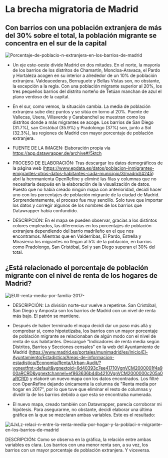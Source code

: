 # La brecha migratoria de Madrid
## Con barrios con una población extranjera de más del 30% sobre el total, la población migrante se concentra en el sur de la capital

![Porcentaje-de-poblacio-n-extranjera-en-los-barrios-de-madrid](https://user-images.githubusercontent.com/90325763/143934255-697b9079-4186-43f5-b179-63e3c95a9178.png)

- Un eje este-oeste divide Madrid en dos mitades. En el norte, la mayoría de los barrios de los distritos de Chamartín, Moncloa-Aravaca, el Pardo y Hortaleza acogen en su interior a alrededor de un 10% de población extranjera. Valdeacederas, Berruguete y Bellas Vistas son, no obstante, la excepción a la regla. Con una población migrante superior al 20%, los tres pequeños barrios del distrito norteño de Tetúan manchan de azul el plano verdoso de la capital.

- En el sur, como vemos, la situación cambia. La media de población extranjera sube diez puntos y se sitúa en torno al 20%. Puente de Vallecas, Usera, Villaverde y Carabanchel se muestran como los distritos donde a más migrantes se acoge. Los barrios de San Diego (31.7%), san Cristóbal (35.9%) y Pradolongo (37%) son, junto a Sol (32.3%), las regiones de Madrid con mayor porcentaje de población extranjera.

- FUENTE DE LA IMAGEN: Elaboración propia vía https://app.datawrapper.de/archive#/5ktch

- PROCESO DE ELABORACIÓN: Tras descargar los datos demográficos de la página web (https://www.epdata.es/datos/poblacion-inmigrantes-emigrantes-otros-datos-habitantes-cada-municipio/3/madrid/4245) abrí la herrmanienta OpenRefine y eliminé las filas y columnas que no necesitaría después en la elaboración de la visualización de datos. Puesto que no había creado ningún mapa con anterioridad, decidí hacer uno con los porcentajes de población migrante de la ciudad de Madrid. Sorprendentemente, el proceso fue muy sencillo. Solo tuve que importar los datos y corregir algunos de los nombres de los barrios que Datawrapper había confundido.

- DESCRIPCIÓN: En el mapa se pueden observar, gracias a los distintos colores empleados, las diferencias en los porcentajes de población extranjera dependiendo del barrio madrileño en el que nos encontramos. Mientras que en Valderribas, El Pardo, Estrella y Mirasierra los migrantes no llegan al 5% de la población, en barrios como Pradolongo, San Cristóbal, Sol y san Diego superan el 30% del total.

## ¿Está relacionado el porcentaje de población migrante con el nivel de renta de los hogares de Madrid?

![jEUlI-renta-media-por-familia-2017-](https://user-images.githubusercontent.com/90325763/144118372-0f1e976d-8a9f-42e7-ba75-0f4f6ac40cd2.png)

- DESCRIPCIÓN: La división norte-sur vuelve a repetirse. San Cristóbal, San Diego y Amposta son los barrios de Madrid con un nivel de renta más bajo. El patrón se mantiene.

- Después de haber terminado el mapa decidí dar un paso más allá y comprobar si, como hipotetizaba, los barrios con un mayor porcentaje de población migrante se relacionaban de algún modo con el nivel de renta de sus habitantes. Descargué "Indicadores de renta media según  Distritos, Barrios y Secciones censales" en la web del Ayuntamiento de Madrid (https://www.madrid.es/portales/munimadrid/es/Inicio/El-Ayuntamiento/Estadistica/Areas-de-informacion-estadistica/Economia/Renta/Urban-Audit/?vgnextfmt=default&vgnextoid=6d40393c7ee41710VgnVCM2000001f4a900aRCRD&vgnextchannel=ef863636b44b4210VgnVCM2000000c205a0aRCRD) y elaboré un nuevo mapa con los datos encontrados. Los filtré con OpenRefine dejando únicamente la columna de "Renta media por hogar en 2017", por lo que tuve que eliminar el resto de columnas y dividir la de los barrios debido a que esta se encontraba numerada. 

- El nuevo mapa, creado también con Datawrapper, parecía corroborar mi hipótesis. Para asegurarme, no obstante, decidí elaborar una última gráfica en la que se mezclaran ambas variables. Este es el resultado:

![4JxLz-relaci-n-entre-la-renta-media-por-hogar-y-la-poblaci-n-migrante-en-los-barrios-de-madrid](https://user-images.githubusercontent.com/90325763/144118379-2c2ce963-9fe3-42ec-b6cc-cb4251496776.png)

DESCRIPCIÓN: Como se observa en la gráfica, la relación entre ambas variables es clara. Los barrios con una menor renta son, a su vez, los barrios con un mayor porcentaje de población extranjera. Y viceversa.
